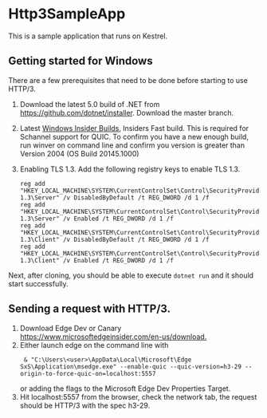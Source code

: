# Http3SampleApp

This is a sample application that runs on Kestrel.

## Getting started for Windows

There are a few prerequisites that need to be done before starting to use HTTP/3.

1. Download the latest 5.0 build of .NET from <https://github.com/dotnet/installer>. Download the master branch.
2. Latest [Windows Insider Builds](https://insider.windows.com/en-us/), Insiders Fast build. This is required for Schannel support for QUIC.
    To confirm you have a new enough build, run winver on command line and confirm you version is greater than Version 2004 (OS Build 20145.1000)
3. Enabling TLS 1.3. Add the following registry keys to enable TLS 1.3.

    ```text
    reg add "HKEY_LOCAL_MACHINE\SYSTEM\CurrentControlSet\Control\SecurityProviders\SCHANNEL\Protocols\TLS 1.3\Server" /v DisabledByDefault /t REG_DWORD /d 1 /f
    reg add "HKEY_LOCAL_MACHINE\SYSTEM\CurrentControlSet\Control\SecurityProviders\SCHANNEL\Protocols\TLS 1.3\Server" /v Enabled /t REG_DWORD /d 1 /f
    reg add "HKEY_LOCAL_MACHINE\SYSTEM\CurrentControlSet\Control\SecurityProviders\SCHANNEL\Protocols\TLS 1.3\Client" /v DisabledByDefault /t REG_DWORD /d 1 /f
    reg add "HKEY_LOCAL_MACHINE\SYSTEM\CurrentControlSet\Control\SecurityProviders\SCHANNEL\Protocols\TLS 1.3\Client" /v Enabled /t REG_DWORD /d 1 /f
    ```

Next, after cloning, you should be able to execute `dotnet run` and it should start successfully.

## Sending a request with HTTP/3.

1. Download Edge Dev or Canary <https://www.microsoftedgeinsider.com/en-us/download.>
2. Either launch edge on the command line with
   ```text
    & "C:\Users\<user>\AppData\Local\Microsoft\Edge SxS\Application\msedge.exe" --enable-quic --quic-version=h3-29 --origin-to-force-quic-on=localhost:5557
   ```
   or adding the flags to the Microsoft Edge Dev Properties Target.
3. Hit localhost:5557 from the browser, check the network tab, the request should be HTTP/3 with the spec h3-29.
